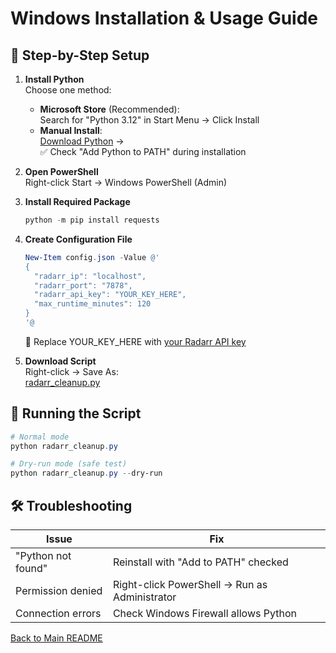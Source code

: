 # Windows Installation & Usage Guide

## 🔧 Step-by-Step Setup

1. **Install Python**  
   Choose one method:
   - **Microsoft Store** (Recommended):  
     Search for "Python 3.12" in Start Menu → Click Install
   - **Manual Install**:  
     [Download Python](https://www.python.org/downloads/windows/) →  
     ✅ Check "Add Python to PATH" during installation

2. **Open PowerShell**  
   Right-click Start → Windows PowerShell (Admin)

3. **Install Required Package**  
   ```powershell
   python -m pip install requests
   ```

4. **Create Configuration File**  
   ```powershell
   New-Item config.json -Value @'
   {
     "radarr_ip": "localhost",
     "radarr_port": "7878",
     "radarr_api_key": "YOUR_KEY_HERE",
     "max_runtime_minutes": 120
   }
   '@
   ```
   🔑 Replace YOUR_KEY_HERE with [your Radarr API key](http://localhost:7878/settings/general)

5. **Download Script**  
   Right-click → Save As:  
   [radarr_cleanup.py](https://raw.githubusercontent.com/bizzkoot/radarr_cleanup/main/radarr_cleanup.py)

## 🏃 Running the Script
```powershell
# Normal mode
python radarr_cleanup.py

# Dry-run mode (safe test)
python radarr_cleanup.py --dry-run
```

## 🛠️ Troubleshooting
| Issue | Fix |
|-------|-----|
| "Python not found" | Reinstall with "Add to PATH" checked |
| Permission denied | Right-click PowerShell → Run as Administrator |
| Connection errors | Check Windows Firewall allows Python |

[Back to Main README](../README.md)